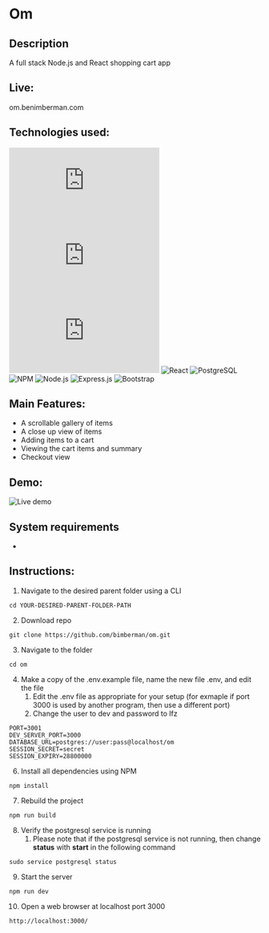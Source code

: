 # Om

## Description
A full stack Node.js and React shopping cart app

## Live:
om.benimberman.com

## Technologies used:
![HTML5](https://cdn.jsdelivr.net/gh/devicons/devicon@master/devicon.min.css) 
![CSS3](https://cdn.jsdelivr.net/gh/devicons/devicon@master/devicon.min.css) 
![JS](https://cdn.jsdelivr.net/gh/devicons/devicon@master/devicon.min.css) 
![React](https://upload.wikimedia.org/wikipedia/commons/thumb/a/a7/React-icon.svg/200px-React-icon.svg.png) 
![PostgreSQL](https://upload.wikimedia.org/wikipedia/commons/thumb/2/29/Postgresql_elephant.svg/200px-Postgresql_elephant.svg.png) 
![NPM](https://upload.wikimedia.org/wikipedia/commons/thumb/d/db/Npm-logo.svg/200px-Npm-logo.svg.png) 
![Node.js](https://upload.wikimedia.org/wikipedia/commons/thumb/d/d9/Node.js_logo.svg/200px-Node.js_logo.svg.png) 
![Express.js](https://upload.wikimedia.org/wikipedia/commons/6/64/Expressjs.png) 
![Bootstrap](https://upload.wikimedia.org/wikipedia/commons/thumb/b/b2/Bootstrap_logo.svg/200px-Bootstrap_logo.svg.png)

<i class="devicon-javascript-plain"></i>

## Main Features:
* A scrollable gallery of items
* A close up view of items
* Adding items to a cart
* Viewing the cart items and summary
* Checkout view

## Demo:
![Live demo](https://raw.githubusercontent.com/bimberman/om/master/live-demo.gif)

## System requirements
* 

## Instructions:
1. Navigate to the desired parent folder using a CLI
```
cd YOUR-DESIRED-PARENT-FOLDER-PATH
```
2. Download repo
```
git clone https://github.com/bimberman/om.git
```
3. Navigate to the folder
```
cd om
```
4. Make a copy of the .env.example file, name the new file .env, and edit the file
    1. Edit the .env file as appropriate for your setup (for exmaple if port 3000 is used by another program, then use a different port) 
    2. Change the user to dev and password to lfz
```
PORT=3001
DEV_SERVER_PORT=3000
DATABASE_URL=postgres://user:pass@localhost/om
SESSION_SECRET=secret
SESSION_EXPIRY=28800000
```
6. Install all dependencies using NPM
```
npm install
```
7. Rebuild the project 
```
npm run build
```
8. Verify the postgresql service is running
    1. Please note that if the postgresql service is not running, then change **status** with **start** in the following command
```
sudo service postgresql status
```
9. Start the server
```
npm run dev
```
10. Open a web browser at localhost port 3000
```
http://localhost:3000/
```
